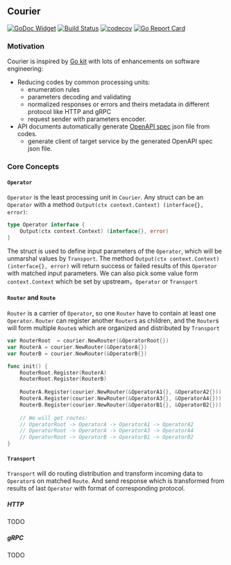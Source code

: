 ## Courier

[![GoDoc Widget](https://godoc.org/github.com/go-courier/courier?status.svg)](https://godoc.org/github.com/go-courier/courier)
[![Build Status](https://travis-ci.org/go-courier/courier.svg?branch=master)](https://travis-ci.org/go-courier/courier)
[![codecov](https://codecov.io/gh/go-courier/courier/branch/master/graph/badge.svg)](https://codecov.io/gh/go-courier/courier)
[![Go Report Card](https://goreportcard.com/badge/github.com/go-courier/courier)](https://goreportcard.com/report/github.com/go-courier/courier)


### Motivation

Courier is inspired by [Go kit](https://github.com/go-kit/kit) with lots of enhancements on software engineering:
 
* Reducing codes by common processing units:
    * enumeration rules
    * parameters decoding and validating
    * normalized responses or errors and theirs metadata in different protocol like HTTP and gRPC
    * request sender with parameters encoder.
* API documents automatically generate [OpenAPI spec](https://www.openapis.org/) json file from codes.
    * generate client of target service by the generated OpenAPI spec json file.

### Core Concepts

#### `Operator`

`Operator` is the least processing unit in `Courier`. 
Any struct can be an `Operator` with a method `Output(ctx context.Context) (interface{}, error)`:

```go
type Operator interface {
    Output(ctx context.Context) (interface{}, error) 
}
```

The struct is used to define input parameters of the `Operator`, which will be unmarshal values by `Transport`.
The method `Output(ctx context.Context) (interface{}, error)` will return success or failed results of this `Operator` with matched input parameters.
We can also pick some value form `context.Context` which be set by upstream，`Operator` or `Transport`

#### `Router` and `Route`

`Router` is a carrier of `Operator`, so one `Router` have to contain at least one `Operator`.
`Router` can register another `Router`s as children, and the `Router`s will form multiple `Route`s which are organized and distributed by `Transport`

```go
var RouterRoot  = courier.NewRouter(&OperatorRoot{})
var RouterA = courier.NewRouter(&OperatorA{})
var RouterB = courier.NewRouter(&OperatorB{})

func init() {
    RouterRoot.Register(RouterA)
    RouterRoot.Register(RouterB)
    
    RouterA.Register(courier.NewRouter(&OperatorA1{}, &OperatorA2{}))
    RouterA.Register(courier.NewRouter(&OperatorA3{}, &OperatorA4{}))
    RouterB.Register(courier.NewRouter(&OperatorB1{}, &OperatorB2{}))
    
    // We will get routes:
    // OperatorRoot -> OperatorA -> OperatorA1 -> OperatorA2
    // OperatorRoot -> OperatorA -> OperatorA3 -> OperatorA4
    // OperatorRoot -> OperatorB -> OperatorB1 -> OperatorB2
}
```

#### `Transport`

`Transport` will do routing distribution and transform incoming data to `Operator`s on matched `Route`.
And send response which is transformed from results of last `Operator` with format of corresponding protocol.

##### HTTP 

TODO

##### gRPC

TODO

